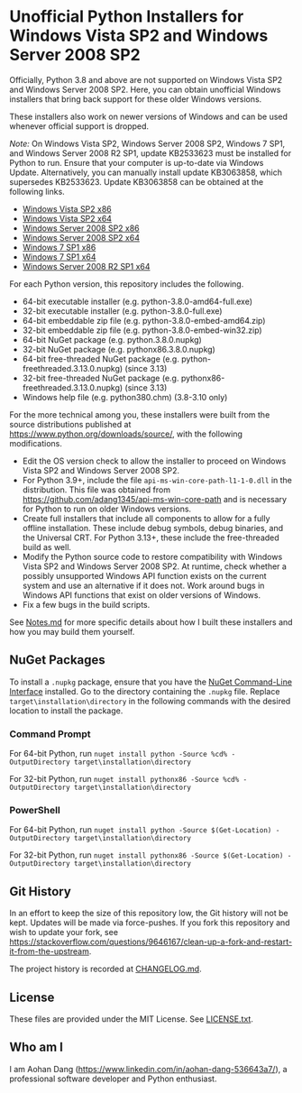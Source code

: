 # Unofficial Python Installers for Windows Vista SP2 and Windows Server 2008 SP2

Officially, Python 3.8 and above are not supported on Windows Vista SP2 and Windows Server 2008 SP2. Here, you can obtain unofficial Windows installers that bring back support for these older Windows versions.

These installers also work on newer versions of Windows and can be used whenever official support is dropped.

*Note:* On Windows Vista SP2, Windows Server 2008 SP2, Windows 7 SP1, and Windows Server 2008 R2 SP1, update KB2533623 must be installed for Python to run. Ensure that your computer is up-to-date via Windows Update. Alternatively, you can manually install update KB3063858, which supersedes KB2533623. Update KB3063858 can be obtained at the following links.
- [Windows Vista SP2 x86](https://download.microsoft.com/download/8/B/F/8BF76ABD-2A61-470A-BE45-84700728286D/Windows6.0-KB3063858-x86.msu)
- [Windows Vista SP2 x64](https://download.microsoft.com/download/B/4/0/B404246A-46B3-448D-A9F1-E703C7261801/Windows6.0-KB3063858-x64.msu)
- [Windows Server 2008 SP2 x86](https://download.microsoft.com/download/A/D/9/AD9044CE-2569-4963-91BF-5ABA7CC9DB09/Windows6.0-KB3063858-x86.msu)
- [Windows Server 2008 SP2 x64](https://download.microsoft.com/download/C/E/6/CE6BBF49-4D23-4FAC-A80C-41FC06B7D3EE/Windows6.0-KB3063858-x64.msu)
- [Windows 7 SP1 x86](https://download.microsoft.com/download/C/9/6/C96CD606-3E05-4E1C-B201-51211AE80B1E/Windows6.1-KB3063858-x86.msu)
- [Windows 7 SP1 x64](https://download.microsoft.com/download/0/8/E/08E0386B-F6AF-4651-8D1B-C0A95D2731F0/Windows6.1-KB3063858-x64.msu)
- [Windows Server 2008 R2 SP1 x64](https://download.microsoft.com/download/D/0/7/D0757054-F917-4728-935B-200AEAFE0308/Windows6.1-KB3063858-x64.msu)

For each Python version, this repository includes the following.
- 64-bit executable installer (e.g. python-3.8.0-amd64-full.exe)
- 32-bit executable installer (e.g. python-3.8.0-full.exe)
- 64-bit embeddable zip file (e.g. python-3.8.0-embed-amd64.zip)
- 32-bit embeddable zip file (e.g. python-3.8.0-embed-win32.zip)
- 64-bit NuGet package (e.g. python.3.8.0.nupkg)
- 32-bit NuGet package (e.g. pythonx86.3.8.0.nupkg)
- 64-bit free-threaded NuGet package (e.g. python-freethreaded.3.13.0.nupkg) (since 3.13)
- 32-bit free-threaded NuGet package (e.g. pythonx86-freethreaded.3.13.0.nupkg) (since 3.13)
- Windows help file (e.g. python380.chm) (3.8-3.10 only)

For the more technical among you, these installers were built from the source distributions published at https://www.python.org/downloads/source/, with the following modifications.
- Edit the OS version check to allow the installer to proceed on Windows Vista SP2 and Windows Server 2008 SP2.
- For Python 3.9+, include the file `api-ms-win-core-path-l1-1-0.dll` in the distribution. This file was obtained from https://github.com/adang1345/api-ms-win-core-path and is necessary for Python to run on older Windows versions.
- Create full installers that include all components to allow for a fully offline installation. These include debug symbols, debug binaries, and the Universal CRT. For Python 3.13+, these include the free-threaded build as well.
- Modify the Python source code to restore compatibility with Windows Vista SP2 and Windows Server 2008 SP2. At runtime, check whether a possibly unsupported Windows API function exists on the current system and use an alternative if it does not. Work around bugs in Windows API functions that exist on older versions of Windows.
- Fix a few bugs in the build scripts.

See [Notes.md](Notes.md) for more specific details about how I built these installers and how you may build them yourself.

## NuGet Packages

To install a `.nupkg` package, ensure that you have the [NuGet Command-Line Interface](https://learn.microsoft.com/en-us/nuget/reference/nuget-exe-cli-reference?tabs=windows) installed. Go to the directory containing the `.nupkg` file. Replace `target\installation\directory` in the following commands with the desired location to install the package.

### Command Prompt
For 64-bit Python, run `nuget install python -Source %cd% -OutputDirectory target\installation\directory`

For 32-bit Python, run `nuget install pythonx86 -Source %cd% -OutputDirectory target\installation\directory`

### PowerShell
For 64-bit Python, run `nuget install python -Source $(Get-Location) -OutputDirectory target\installation\directory`

For 32-bit Python, run `nuget install pythonx86 -Source $(Get-Location) -OutputDirectory target\installation\directory`

## Git History

In an effort to keep the size of this repository low, the Git history will not be kept. Updates will be made via force-pushes. If you fork this repository and wish to update your fork, see https://stackoverflow.com/questions/9646167/clean-up-a-fork-and-restart-it-from-the-upstream.

The project history is recorded at [CHANGELOG.md](CHANGELOG.md).

## License

These files are provided under the MIT License. See [LICENSE.txt](LICENSE.txt).

## Who am I

I am Aohan Dang (https://www.linkedin.com/in/aohan-dang-536643a7/), a professional software developer and Python enthusiast.
